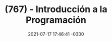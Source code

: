 ---
layout: post
title: "(767) - Introducción a la Programación"
description: 'Materia del primer cuatrimestre del primer año'
date:   2021-07-17 17:46:41 -0300
categories: Materias
by: 'Informatica UNAHUR'
icon: 'credit-card'
questions:
  - question: 'OBJETIVOS'
    answer: 'Considerada la base de las siguientes materias del área de Algoritmos y Lenguajes, se busca fomentar el concepto principal de resolución de problemas como clave para entender el proceso de implementación de un programa informático. El estudio de los fundamentos de programación permitirá a los estudiantes poder plasmar por ellos mismos soluciones a problemas de distinto grado de complejidad. Además, el conocimiento adquirido en la materia les posibilitará comprender en futuros cursos el funcionamiento de herramientas profesionales de la industria del software.
    '
    programa: "767-Intro.pdf"
    modalidad: "MODALIDAD COMBINADA"
    otros: "La materia tiene su propio Servidor Discord"
  - question: '¿Cómo se cursa?'
    answer: 'Se utiliza el Campus Virtual y semanalmente se suben los contenidos para hacer actividades de indagación, ver videos de teoría y realizar actividades prácticas. Es importante este paso para ir a los encuentros sincrónicos los días de la comisión ya que allí se repasa, se realiza ejercitación y se responden dudas. Se realizan actvidades grupales y el Discord es el puntos de encuentro para intercambiar dudas, consultas e ingresar a las actividades grupales.'
    comisiones: '<b>COMISIÓN 1:</b> Martes y Viernes de 18 a 21hs - Los días PRESENCIALES pueden alternarse. Se estima un día presencial y otro virtual en cada semana.</br>
    <b> Primera clase: PRESENCIAL el 29/3</b><br/>'
    aulas: '<b>COMISIÓN 1:</b> Laboratorio 5 - Edificio Malvinas Argentinas</br>'
  - question: 'Otras consideraciones'
    answer: 'Es importante: reservarse al menos el tiempo para los dos días de cursada (eventos sincrónicos y/o presenciales que se propongan). La materia requiere muchas horas de práctica, reuniones grupales, asistencia a las instancias que los docentes propongan. Es importante dedicarle entre 16hs y 20hs semanales.'
    image: "otros.jpg"
---